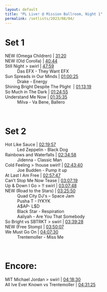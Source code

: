 ```yaml
---
layout: default
title: "PL Live! @ Mission Ballroom, Night 1"
permalink: /setlists/2023/08/04/
---
```



# Set 1
<dl>
<dt>NEW (Omega Children) | <a href="https://www.twitch.tv/videos/1890446916?t=00h31m20s">31:20</a></dt>
<dt>NEW (Old Corolla) | <a href="https://www.twitch.tv/videos/1890446916?t=00h40m44s">40:44</a></dt>
<dt>Still Night > swirl | <a href="https://www.twitch.tv/videos/1890446916?t=00h47m59s">47:59</a></dt>
<dd>Das EFX - They Want EFX</dd>
<dt>Sun Spreads in Our Minds | <a href="https://www.twitch.tv/videos/1890446916?t=01h01m31s">01:00:25</a></dt>
<dd>Drake - Energy</dd>
<dt>Shining Bright Despite The Plight &nbsp;| <a href="https://www.twitch.tv/videos/1890446916?t=01h13m19s">01:13:19</a></dt>
<dt>So Much in The Dark | <a href="https://www.twitch.tv/videos/1890446916?t=01h24m55s">01:24:55</a></dt>
<dt>Understand Me Now | <a href="https://www.twitch.tv/videos/1890446916?t=01h35m35s">01:35:35</a></dt>
<dd>Milva - Va Bene, Ballero</dd>
</dl>
<br>


# Set 2
<dl>
<dt>Hot Like Sauce | <a href="https://www.twitch.tv/videos/1890446916?t=02h19m57s">02:19:57</a></dt>
<dd>Led Zeppelin - Black Dog</dd>
<dt>Rainbows and Waterfalls | <a href="https://www.twitch.tv/videos/1890446916?t=02h34m58s">02:34:58</a></dt>
<dd>Jidenna - Classic Man</dd>
<dt>Cold Feeling > !house swirl! | <a href="https://www.twitch.tv/videos/1890446916?t=02h43m40s">02:43:40</a></dt>
<dd>Joe Budden - Pump it up</dd>
<dt>At Last I Am Free | <a href="https://www.twitch.tv/videos/1890446916?t=02h57m47s">02:57:47</a></dt>
<dt>Can’t Stop Me Now Tease | <a href="https://www.twitch.tv/videos/1890446916?t=03h07m19s">03:07:19</a></dt>
<dt>Up & Down I Go > !! swirl | <a href="https://www.twitch.tv/videos/1890446916?t=03h07m48s">03:07:48</a></dt>
<dt>NEW (Road to the Stars) | <a href="https://www.twitch.tv/videos/1890446916?t=03h25m50s">03:25:50</a></dt>
<dd>Quad City DJ's – Space Jam</dd>
<dd>Pusha T - IYKYK</dd>
<dd>A$AP- L$D</dd>
<dd>Black Star - Respiration</dd>
<dd>Aaliyah - Are You That Somebody</dd>
<dt>So Bright vs SBTRKT > swirl | <a href="https://www.twitch.tv/videos/1890446916?t=03h39m28s">03:39:28</a></dt>
<dt>NEW (Free Stomp) | <a href="https://www.twitch.tv/videos/1890446916?t=03h50m07s">03:50:07</a></dt>
<dt>We Must Go On | <a href="https://www.twitch.tv/videos/1890446916?t=04h07m30s">04:07:30</a></dt>
<dd>Trentemoller - Miss Me</dd>
</dl>
<br>


# Encore:
<dl>
<dt>MIT Michael Jordan > swirl | <a href="https://www.twitch.tv/videos/1890446916?t=04h18m30s">04:18:30</a></dt>
<dt>All Ive Ever Known vs Trentemoller | <a href="https://www.twitch.tv/videos/1890446916?t=04h31m25s">04:31:25</a></dt>
</dl>


<br><br>
